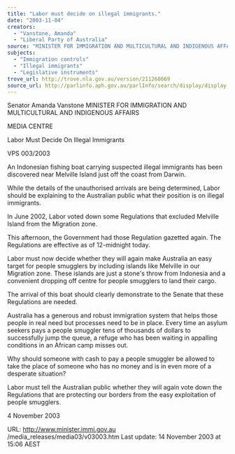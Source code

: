 ```yaml
---
title: "Labor must decide on illegal immigrants."
date: "2003-11-04"
creators:
  - "Vanstone, Amanda"
  - "Liberal Party of Australia"
source: "MINISTER FOR IMMIGRATION AND MULTICULTURAL AND INDIGENOUS AFFAIRS"
subjects:
  - "Immigration controls"
  - "Illegal immigrants"
  - "Legislative instruments"
trove_url: http://trove.nla.gov.au/version/211260869
source_url: http://parlinfo.aph.gov.au/parlInfo/search/display/display.w3p;query=Id%3A%22media/pressrel/92WA6%22
---
```


 Senator Amanda Vanstone  MINISTER FOR IMMIGRATION AND MULTICULTURAL AND INDIGENOUS AFFAIRS

 MEDIA CENTRE

 Labor Must Decide On Illegal Immigrants

 VPS 003/2003

 An Indonesian fishing boat carrying suspected illegal immigrants has been discovered near Melville Island just off the coast from Darwin.

 While the details of the unauthorised arrivals are being determined, Labor should be explaining to the Australian public what their position is on  illegal immigrants.

 In June 2002, Labor voted down some Regulations that excluded Melville Island from the Migration zone.

 This afternoon, the Government had those Regulation gazetted again. The Regulations are effective as of 12-midnight today.

 Labor must now decide whether they will again make Australia an easy target for people smugglers by including islands like Melville in our  Migration zone. These islands are just a stone's throw from Indonesia and a convenient dropping off centre for people smugglers to land their  cargo.

 The arrival of this boat should clearly demonstrate to the Senate that these Regulations are needed.

 Australia has a generous and robust immigration system that helps those people in real need but processes need to be in place. Every time an  asylum seekers pays a people smuggler tens of thousands of dollars to successfully jump the queue, a refuge who has been waiting in appalling  conditions in an African camp misses out. 

 Why should someone with cash to pay a people smuggler be allowed to take the place of someone who has no money and is in even more of a  desperate situation?

 Labor must tell the Australian public whether they will again vote down the Regulations that are protecting our borders from the easy exploitation  of people smugglers.

 4 November 2003

 URL: http://www.minister.immi.gov.au /media_releases/media03/v03003.htm  Last update: 14 November 2003 at 15:06 AEST 

 

